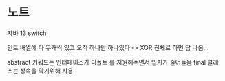 # 노트

자바 13 switch

인트 배열에 다 두개씩 있고 오직 하나만 하나있다 -> XOR 전체로 하면 답 나옴...

abstract 키워드는 인터페이스가 디폴트 를 지원해주면서 입지가 줄어들음
final 클래스는 상속을 막기위해 사용